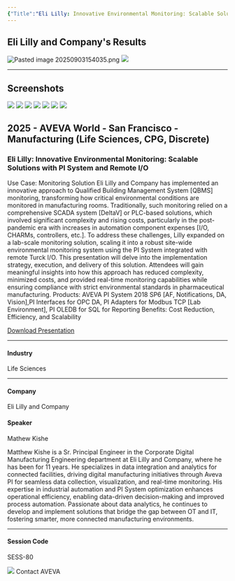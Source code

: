 ```yaml
---
{"Title":"Eli Lilly: Innovative Environmental Monitoring: Scalable Solutions with PI System and Remote I/O","Year":"2025","Industry":"Life Sciences","URL":"https://www.aveva.com/en/perspectives/presentations/2025/eli-lilly--innovative-environmental-monitoring--scalable-solutions-with-pi-system-and-remote-i-o/","PDF":"https://cdn.mediavalet.com/eunl/content/uJdP-s_av06QPVQWT0Djkg/DkgUB3eCikqyIhV44fxG0g/Original/Eli%20Lilly%3A%20Innovative%20Environmental%20Monitoring%3A%20Scalable%20Solutions%20with%20PI%20System%20and%20Remote%20I%2FO.pdf","Company":"Eli Lilly and Company","Keywords":["BMS","HVAC"],"dg-publish":true,"permalink":"/aveva/customer-stories/2025/2025-eli-lilly-innovative-environmental-monitoring-scalable-solutions-with-pi-system-and-remote-io-1/","dgPassFrontmatter":true}
---
```


## Eli Lilly and Company's Results
<!--⚠️Imgur upload failed, check dev console-->
![Pasted image 20250903154035.png](/img/user/07%20-%20Support/Attachments/Pasted%20image%2020250903154035.png)
![](https://i.imgur.com/elSsIGj.png)

---
## Screenshots
![](https://i.imgur.com/JOJ6e80.png)
![](https://i.imgur.com/FCxOrEc.png)
![](https://i.imgur.com/PnXuwzp.png)
![](https://i.imgur.com/VVBFHht.png)
![](https://i.imgur.com/oLc86XB.png)
![](https://i.imgur.com/DiiZk8V.png)
![](https://i.imgur.com/7HTe1S9.png)

## 2025 - AVEVA World - San Francisco - Manufacturing (Life Sciences, CPG, Discrete)

### Eli Lilly: Innovative Environmental Monitoring: Scalable Solutions with PI System and Remote I/O

Use Case: Monitoring Solution Eli Lilly and Company has implemented an innovative approach to Qualified Building Management System \[QBMS\] monitoring, transforming how critical environmental conditions are monitored in manufacturing rooms. Traditionally, such monitoring relied on a comprehensive SCADA system \[DeltaV\] or PLC-based solutions, which involved significant complexity and rising costs, particularly in the post-pandemic era with increases in automation component expenses \[I/O, CHARMs, controllers, etc.\]. To address these challenges, Lilly expanded on a lab-scale monitoring solution, scaling it into a robust site-wide environmental monitoring system using the PI System integrated with remote Turck I/O. This presentation will delve into the implementation strategy, execution, and delivery of this solution. Attendees will gain meaningful insights into how this approach has reduced complexity, minimized costs, and provided real-time monitoring capabilities while ensuring compliance with strict environmental standards in pharmaceutical manufacturing. Products: AVEVA PI System 2018 SP6 \[AF, Notifications, DA, Vision\],PI Interfaces for OPC DA, PI Adapters for Modbus TCP \[Lab Environment\], PI OLEDB for SQL for Reporting Benefits: Cost Reduction, Efficiency, and Scalability

[Download Presentation](https://cdn.mediavalet.com/eunl/content/uJdP-s_av06QPVQWT0Djkg/DkgUB3eCikqyIhV44fxG0g/Original/Eli%20Lilly%3A%20Innovative%20Environmental%20Monitoring%3A%20Scalable%20Solutions%20with%20PI%20System%20and%20Remote%20I%2FO.pdf)

---

#### Industry

Life Sciences

---

#### Company

Eli Lilly and Company

#### Speaker

Mathew Kishe

Matthew Kishe is a Sr. Principal Engineer in the Corporate Digital Manufacturing Engineering department at Eli Lilly and Company, where he has been for 11 years. He specializes in data integration and analytics for connected facilities, driving digital manufacturing initiatives through Aveva PI for seamless data collection, visualization, and real-time monitoring. His expertise in industrial automation and PI System optimization enhances operational efficiency, enabling data-driven decision-making and improved process automation. Passionate about data analytics, he continues to develop and implement solutions that bridge the gap between OT and IT, fostering smarter, more connected manufacturing environments.

---

#### Session Code

SESS-80

![](https://www.aveva.com/content/dam/aveva/images/icons/contact/ContactAVEVA.svg) Contact AVEVA